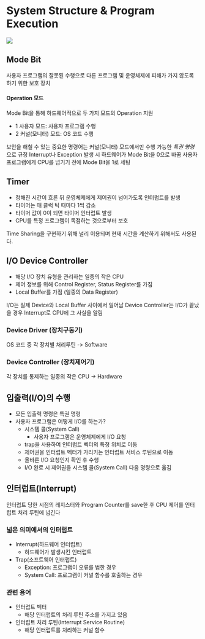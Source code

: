 # System Structure & Program Execution

![](https://user-images.githubusercontent.com/64277114/105965201-79e87280-60c6-11eb-9fd7-ac780e772b43.png)

## Mode Bit

사용자 프로그램의 잘못된 수행으로 다른 프로그램 및 운영체제에 피해가 가지 않도록 하기 위한 보호 장치

#### Operation 모드

Mode Bit을 통해 하드웨어적으로 두 가지 모드의 Operation 지원

- 1 사용자 모드: 사용자 프로그램 수행
- 2 커널(모니터) 모드: OS 코드 수행

보안을 해칠 수 있는 중요한 명령어는 커널(모니터) 모드에서만 수행 가능한 *특권 명령*으로 규정
Interrupt나 Exception 발생 시 하드웨어가 Mode Bit을 0으로 바꿈
사용자 프로그램에게 CPU를 넘기기 전에 Mode Bit을 1로 세팅

## Timer

- 정해진 시간이 흐른 뒤 운영체제에게 제어권이 넘어가도록 인터럽트를 발생
- 타이머는 매 클럭 틱 때마다 1씩 감소
- 타이머 값이 0이 되면 타이머 인터럽트 발생
- CPU를 특정 프로그램이 독점하는 것으로부터 보호

Time Sharing을 구현하기 위해 널리 이용되며 현재 시간을 계산하기 위해서도 사용된다.

## I/O Device Controller

- 해당 I/O 장치 유형을 관리하는 일종의 작은 CPU
- 제어 정보를 위해 Control Register, Status Register를 가짐
- Local Buffer를 가짐 (일종의 Data Register)

I/O는 실제 Device와 Local Buffer 사이에서 일어남
Device Controller는 I/O가 끝났을 경우 Interrupt로 CPU에 그 사실을 알림

### Device Driver (장치구동기)

OS 코드 중 각 장치별 처리루틴 -> Software

### Device Controller (장치제어기)

각 장치를 통제하는 일종의 작은 CPU -> Hardware

## 입출력(I/O)의 수행

- 모든 입출력 명령은 특권 명령
- 사용자 프로그램은 어떻게 I/O를 하는가?
    - 시스템 콜(System Call)
        - 사용자 프로그램은 운영체제에게 I/O 요청
    - trap을 사용하여 인터럽트 벡터의 특정 위치로 이동
    - 제어권을 인터럽트 벡터가 가리키는 인터럽트 서비스 루틴으로 이동
    - 올바른 I/O 요청인지 확인 후 수행
    - I/O 완료 시 제어권을 시스템 콜(System Call) 다음 명령으로 옮김

## 인터럽트(Interrupt)

인터럽트 당한 시점의 레지스터와 Program Counter를 save한 후 CPU 제어를 인터럽트 처리 루틴에 넘긴다

### 넓은 의미에서의 인터럽트

- Interrupt(하드웨어 인터럽트)
    - 하드웨어가 발생시킨 인터럽트
- Trap(소프트웨어 인터럽트)
    - Exception: 프로그램이 오류를 범한 경우
    - System Call: 프로그램이 커널 함수를 호출하는 경우

### 관련 용어

- 인터럽트 벡터
    - 해당 인터럽트의 처리 루틴 주소를 가지고 있음
- 인터럽트 처리 루틴(Interrupt Service Routine)
    - 해당 인터럽트를 처리하는 커널 함수